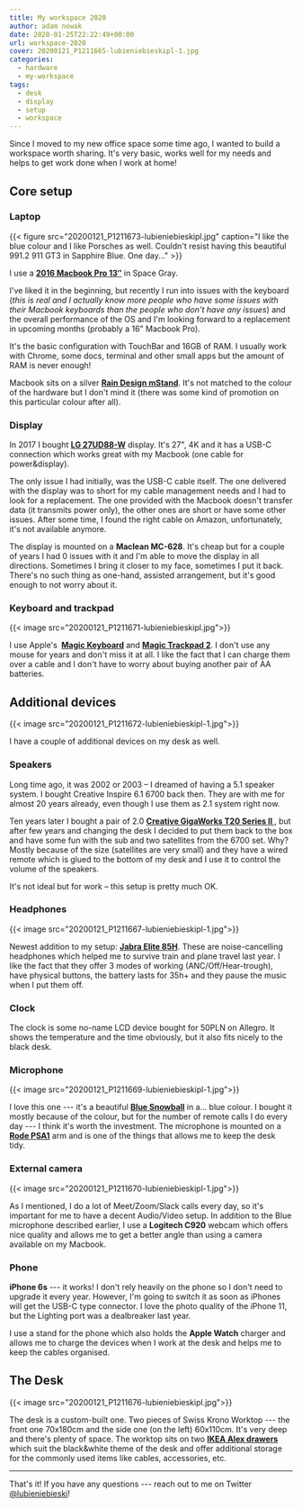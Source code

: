 ```yaml
---
title: My workspace 2020
author: adam nowak
date: 2020-01-25T22:22:49+00:00
url: workspace-2020
cover: 20200121_P1211665-lubieniebieskipl-1.jpg
categories:
  - hardware
  - my-workspace
tags:
  - desk
  - display
  - setup
  - workspace
---
```


Since I moved to my new office space some time ago, I wanted to build a workspace worth sharing. It's very basic, works well for my needs and helps to get work done when I work at home!

## Core setup

### Laptop

{{< figure src="20200121_P1211673-lubieniebieskipl.jpg" caption="I like the blue colour and I like Porsches as well. Couldn't resist having this beautiful 991.2 911 GT3 in Sapphire Blue. One day..." >}}

I use a **[2016 Macbook Pro 13&#8243;][1]** in Space Gray.

I've liked it in the beginning, but recently I run into issues with the keyboard (_this is real and I actually know more people who have some issues with their Macbook keyboards than the people who don't have any issues_) and the overall performance of the OS and I'm looking forward to a replacement in upcoming months (probably a 16" Macbook Pro).

It's the basic configuration with TouchBar and 16GB of RAM. I usually work with Chrome, some docs, terminal and other small apps but the amount of RAM is never enough!

Macbook sits on a silver **[Rain Design mStand][2]**. It's not matched to the colour of the hardware but I don't mind it (there was some kind of promotion on this particular colour after all).

### Display

In 2017 I bought **[LG 27UD88-W][3]** display. It's 27", 4K and it has a USB-C connection which works great with my Macbook (one cable for power&display).

The only issue I had initially, was the USB-C cable itself. The one delivered with the display was to short for my cable management needs and I had to look for a replacement. The one provided with the Macbook doesn't transfer data (it transmits power only), the other ones are short or have some other issues. After some time, I found the right cable on Amazon, unfortunately, it's not available anymore.

The display is mounted on a **Maclean MC-628**. It's cheap but for a couple of years I had 0 issues with it and I'm able to move the display in all directions. Sometimes I bring it closer to my face, sometimes I put it back. There's no such thing as one-hand, assisted arrangement, but it's good enough to not worry about it.

### Keyboard and trackpad

{{< image src="20200121_P1211671-lubieniebieskipl.jpg">}}

I use Apple's **&nbsp;[Magic Keyboard][4]** and **[Magic Trackpad 2][5]**. I don't use any mouse for years and don't miss it at all. I like the fact that I can charge them over a cable and I don't have to worry about buying another pair of AA batteries.

## Additional devices

{{< image src="20200121_P1211672-lubieniebieskipl-1.jpg">}}

I have a couple of additional devices on my desk as well.

### Speakers

Long time ago, it was 2002 or 2003 &#8211; I dreamed of having a 5.1 speaker system. I bought Creative Inspire 6.1 6700 back then. They are with me for almost 20 years already, even though I use them as 2.1 system right now.

Ten years later I bought a pair of 2.0 **[Creative GigaWorks T20 Series II&nbsp;][6]**, but after few years and changing the desk I decided to put them back to the box and have some fun with the sub and two satellites from the 6700 set. Why? Mostly because of the size (satellites are very small) and they have a wired remote which is glued to the bottom of my desk and I use it to control the volume of the speakers.

It's not ideal but for work &#8211; this setup is pretty much OK.

### Headphones

{{< image src="20200121_P1211667-lubieniebieskipl-1.jpg">}}

Newest addition to my setup: **[Jabra Elite 85H][7]**. These are noise-cancelling headphones which helped me to survive train and plane travel last year. I like the fact that they offer 3 modes of working (ANC/Off/Hear-trough), have physical buttons, the battery lasts for 35h+ and they pause the music when I put them off.

### Clock

The clock is some no-name LCD device bought for 50PLN on Allegro. It shows the temperature and the time obviously, but it also fits nicely to the black desk.

### Microphone

{{< image src="20200121_P1211669-lubieniebieskipl-1.jpg">}}

I love this one --- it's a beautiful **[Blue Snowball][8]** in a... blue colour. I bought it mostly because of the colour, but for the number of remote calls I do every day --- I think it's worth the investment. The microphone is mounted on a **[Rode PSA1][9]** arm and is one of the things that allows me to keep the desk tidy.

### External camera

{{< image src="20200121_P1211670-lubieniebieskipl-1.jpg">}}

As I mentioned, I do a lot of Meet/Zoom/Slack calls every day, so it's important for me to have a decent Audio/Video setup. In addition to the Blue microphone described earlier, I use a **Logitech C920** webcam which offers nice quality and allows me to get a better angle than using a camera available on my Macbook.

### Phone

**iPhone 6s** --- it works! I don't rely heavily on the phone so I don't need to upgrade it every year. However, I'm going to switch it as soon as iPhones will get the USB-C type connector. I love the photo quality of the iPhone 11, but the Lighting port was a dealbreaker last year.

I use a stand for the phone which also holds the **Apple Watch** charger and allows me to charge the devices when I work at the desk and helps me to keep the cables organised.

## The Desk

{{< image src="20200121_P1211676-lubieniebieskipl.jpg">}}

The desk is a custom-built one. Two pieces of Swiss Krono Worktop --- the front one 70x180cm and the side one (on the left) 60x110cm. It's very deep and there's plenty of space. The worktop sits on two **[IKEA Alex drawers][10]** which suit the black&white theme of the desk and offer additional storage for the commonly used items like cables, accessories, etc.

---

That's it! If you have any questions --- reach out to me on Twitter [@lubieniebieski][11]!

[1]: https://www.cnet.com/reviews/apple-macbook-pro-13-inch-2016-review/
[2]: https://www.raindesigninc.com/mstand.html
[3]: https://www.amazon.com/dp/B01CDYB0QS
[4]: https://www.apple.com/shop/product/MLA22LL/A/magic-keyboard-us-english
[5]: https://www.apple.com/shop/product/MJ2R2LL/A/magic-trackpad-2-silver
[6]: https://pl.creative.com/p/speakers/gigaworks-t20-series-ii
[7]: https://www.jabra.com/bluetooth-headsets/jabra-elite-85h
[8]: https://www.bluedesigns.com/products/snowball/
[9]: http://www.rode.com/accessories/psa1
[10]: https://www.ikea.com/us/en/p/alex-drawer-unit-white-10192824/
[11]: https://twitter.com/lubieniebieski
